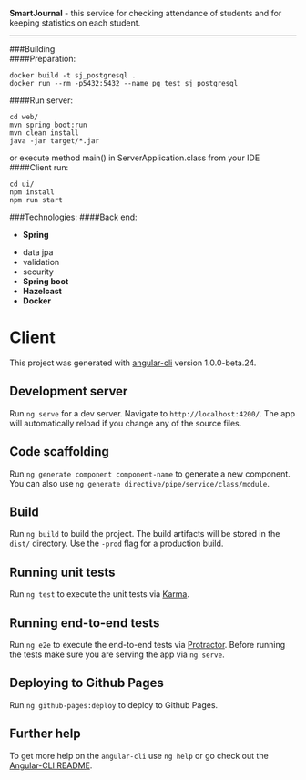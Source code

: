 **SmartJournal** - this service for checking attendance of students and for keeping statistics on each student.
***
###Building  
####Preparation:  
```
docker build -t sj_postgresql .
docker run --rm -p5432:5432 --name pg_test sj_postgresql
```
####Run server:  
```
cd web/
mvn spring boot:run  
mvn clean install  
java -jar target/*.jar
```
or execute method main() in ServerApplication.class from your IDE
####Client run:  
```
cd ui/
npm install
npm run start
```
###Technologies: 
####Back end:

- **Spring**
 + data jpa
 + validation
 + security
+ **Spring boot**
+ **Hazelcast**
+ **Docker**

# Client

This project was generated with [angular-cli](https://github.com/angular/angular-cli) version 1.0.0-beta.24.

## Development server
Run `ng serve` for a dev server. Navigate to `http://localhost:4200/`. The app will automatically reload if you change any of the source files.

## Code scaffolding

Run `ng generate component component-name` to generate a new component. You can also use `ng generate directive/pipe/service/class/module`.

## Build

Run `ng build` to build the project. The build artifacts will be stored in the `dist/` directory. Use the `-prod` flag for a production build.

## Running unit tests

Run `ng test` to execute the unit tests via [Karma](https://karma-runner.github.io).

## Running end-to-end tests

Run `ng e2e` to execute the end-to-end tests via [Protractor](http://www.protractortest.org/).
Before running the tests make sure you are serving the app via `ng serve`.

## Deploying to Github Pages

Run `ng github-pages:deploy` to deploy to Github Pages.

## Further help

To get more help on the `angular-cli` use `ng help` or go check out the [Angular-CLI README](https://github.com/angular/angular-cli/blob/master/README.md).
